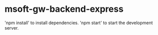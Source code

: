 # msoft-gw-backend-express
'npm install' to install dependencies.
'npm start' to start the development server.
